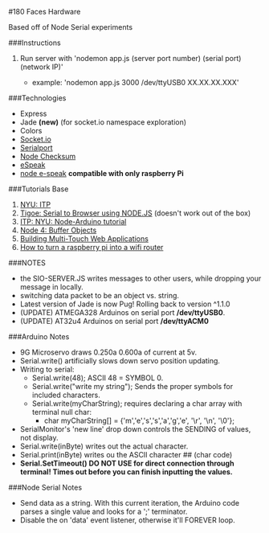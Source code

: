 #180 Faces Hardware

Based off of Node Serial experiments <br>

###Instructions
1. Run server with 'nodemon app.js (server port number) (serial port) (network IP)' 

	- example: 'nodemon app.js 3000 /dev/ttyUSB0 XX.XX.XX.XXX'

###Technologies
- Express
- Jade **(new)** (for socket.io namespace exploration)
- Colors
- [Socket.io](http://socket.io/)
- [Serialport](https://www.npmjs.com/package/serialport)
- [Node Checksum](https://www.npmjs.com/package/checksum)
- [eSpeak](http://espeak.sourceforge.net/commands.html)
- [node e-speak](https://www.npmjs.com/package/node-espeak) **compatible with only raspberry Pi**



###Tutorials Base

1. [NYU: ITP](https://itp.nyu.edu/physcomp/labs/labs-serial-communication/lab-serial-communication-with-node-js/)<br>
2. [Tigoe: Serial to Browser using NODE.JS](http://www.tigoe.com/pcomp/code/arduinowiring/1096/) (doesn't work out of the box)
3. [ITP: NYU: Node-Arduino tutorial](https://itp.nyu.edu/physcomp/labs/labs-serial-communication/lab-serial-control-of-an-arduino/)
4. [Node 4: Buffer Objects](https://nodejs.org/dist/latest-v4.x/docs/api/buffer.html#buffer_new_buffer_str_encoding)
5. [Building Multi-Touch Web Applications](http://blog.teamtreehouse.com/building-multi-touch-web-applications)
6. [How to turn a raspberry pi into a wifi router](http://raspberrypihq.com/how-to-turn-a-raspberry-pi-into-a-wifi-router/)

###NOTES
- the SIO-SERVER.JS writes messages to other users, while dropping your message in locally.
- switching data packet to be an object vs. string.
- Latest version of Jade is now Pug! Rolling back to version ^1.1.0
- (UPDATE) ATMEGA328 Arduinos on serial port **/dev/ttyUSB0**.
- (UPDATE) AT32u4 Arduinos on serial port **/dev/ttyACM0**


###Arduino Notes
- 9G Microservo draws 0.250a 0.600a of current at 5v.
- Serial.write() artificially slows down servo position updating.
- Writing to serial:
    - Serial.write(48); ASCII 48 = SYMBOL 0.
    - Serial.write("write my string"); Sends the proper symbols for included characters.
    - Serial.write(myCharString); requires declaring a char array with terminal null char:
        - char myCharString[] = {'m','e','s','s','a','g','e', '\r', '\n', '\0'};
- SerialMonitor's 'new line' drop down controls the SENDING of values, not display.
- Serial.write(inByte) writes out the actual character.
- Serial.print(inByte) writes ou the ASCII character ## (char code)
- **Serial.SetTimeout() DO NOT USE for direct connection through terminal!  Times out before you can finish inputting the values.**

###Node Serial Notes
- Send data as a string. With this current iteration, the Arduino code parses a single value and looks for a ';' terminator.
- Disable the on 'data' event listener, otherwise it'll FOREVER loop.